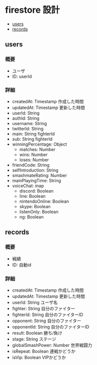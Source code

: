 # firestore 設計

- [users](#users)
- [records](#records)

## users

### 概要

- ユーザ
- ID: userId

### 詳細

- createdAt: Timestamp 作成した時間
- updatedAt: Timestamp 更新した時間
- userId: String
- authId: String
- username: String
- twitterId: String
- main: String fighterId
- sub: String fighterId
- winningPercentage: Object
  - matches: Number
  - wins: Number
  - loses: Number
- friendCode: String
- selfIntroduction: String
- smashmateRating: Number
- mainPlayingTime: String
- voiceChat: map
  - discord: Boolean
  - line: Boolean
  - nintendoOnline: Boolean
  - skype: Boolean
  - listenOnly: Boolean
  - ng: Boolean

## records

### 概要

- 戦績
- ID: 自動id

### 詳細

- createdAt: Timestamp 作成した時間
- updatedAt: Timestamp 更新した時間
- userId: String ユーザ名
- fighter: String 自分のファイター
- fighterId: String 自分のファイターID
- opponent: String 自分のファイター
- opponentId: String 自分のファイターID
- result: Boolean 勝ち/負け
- stage: String ステージ
- globalSmashPower: Number 世界戦闘力
- isRepeat: Boolean 連戦かどうか
- isVip: Boolean VIPかどうか
